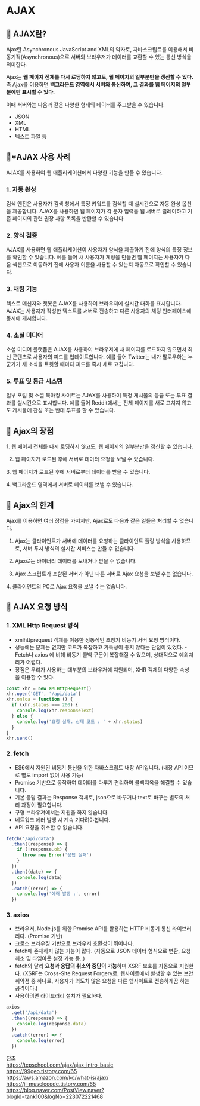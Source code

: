 # AJAX

## 📌 AJAX란?

Ajax란 Asynchronous JavaScript and XML의 약자로, 자바스크립트를 이용해서 비동기적(Asynchronous)으로 서버와 브라우저가 데이터를 교환할 수 있는 통신 방식을 의미한다.

Ajax는 **웹 페이지 전체를 다시 로딩하지 않고도, 웹 페이지의 일부분만을 갱신할 수 있다.** 즉 Ajax를 이용하면 **백그라운드 영역에서 서버와 통신하여, 그 결과를 웹 페이지의 일부분에만 표시할 수 있다.**

이때 서버와는 다음과 같은 다양한 형태의 데이터를 주고받을 수 있습니다.

- JSON
- XML
- HTML
- 텍스트 파일 등

## 📌\*AJAX 사용 사례

AJAX를 사용하여 웹 애플리케이션에서 다양한 기능을 만들 수 있습니다.

### 1. 자동 완성

검색 엔진은 사용자가 검색 창에서 특정 키워드를 검색할 때 실시간으로 자동 완성 옵션을 제공합니다. AJAX를 사용하면 웹 페이지가 각 문자 입력을 웹 서버로 릴레이하고 기존 페이지의 관련 권장 사항 목록을 반환할 수 있습니다.

### 2. 양식 검증

AJAX를 사용하면 웹 애플리케이션이 사용자가 양식을 제출하기 전에 양식의 특정 정보를 확인할 수 있습니다. 예를 들어 새 사용자가 계정을 만들면 웹 페이지는 사용자가 다음 섹션으로 이동하기 전에 사용자 이름을 사용할 수 있는지 자동으로 확인할 수 있습니다.

### 3. 채팅 기능

텍스트 메신저와 챗봇은 AJAX를 사용하여 브라우저에 실시간 대화를 표시합니다. AJAX는 사용자가 작성한 텍스트를 서버로 전송하고 다른 사용자의 채팅 인터페이스에 동시에 게시합니다.

### 4. 소셜 미디어

소셜 미디어 플랫폼은 AJAX를 사용하여 브라우저에 새 페이지를 로드하지 않으면서 최신 콘텐츠로 사용자의 피드를 업데이트합니다. 예를 들어 Twitter는 내가 팔로우하는 누군가가 새 소식을 트윗할 때마다 피드를 즉시 새로 고칩니다.

### 5. **투표 및 등급 시스템**

일부 포럼 및 소셜 북마킹 사이트는 AJAX를 사용하여 특정 게시물의 등급 또는 투표 결과를 실시간으로 표시합니다. 예를 들어 Reddit에서는 전체 페이지를 새로 고치지 않고도 게시물에 찬성 또는 반대 투표를 할 수 있습니다.

## 📌 Ajax의 장점

1. 웹 페이지 전체를 다시 로딩하지 않고도, 웹 페이지의 일부분만을 갱신할 수 있습니다.

2. 웹 페이지가 로드된 후에 서버로 데이터 요청을 보낼 수 있습니다.

3. 웹 페이지가 로드된 후에 서버로부터 데이터를 받을 수 있습니다.

4. 백그라운드 영역에서 서버로 데이터를 보낼 수 있습니다.

## 📌 Ajax의 한계

Ajax를 이용하면 여러 장점을 가지지만, Ajax로도 다음과 같은 일들은 처리할 수 없습니다.

1. Ajax는 클라이언트가 서버에 데이터를 요청하는 클라이언트 풀링 방식을 사용하므로, 서버 푸시 방식의 실시간 서비스는 만들 수 없습니다.

2. Ajax로는 바이너리 데이터를 보내거나 받을 수 없습니다.

3. Ajax 스크립트가 포함된 서버가 아닌 다른 서버로 Ajax 요청을 보낼 수는 없습니다.

4. 클라이언트의 PC로 Ajax 요청을 보낼 수는 없습니다.

## 📌 AJAX 요청 방식

### 1. XML Http Request 방식

- xmlhttprequest 객체를 이용한 정통적인 초창기 비동기 서버 요청 방식이다.
- 성능에는 문제는 없지만 코드가 복잡하고 가독성이 좋지 않다는 단점이 있었다. - Fetch나 axios 에 비해 비동기 콜백 구문이 복잡해질 수 있으며, 상대적으로 예외처리가 어렵다.
- 장점은 우리가 사용하는 대부분의 브라우저에 지원되며, XHR 객체의 다양한 속성을 이용할 수 있다.

```jsx
const xhr = new XMLHttpRequest()
xhr.open('GET', '/api/data')
xhr.onloa = function () {
  if (xhr.status === 200) {
    console.log(xhr.responseText)
  } else {
    console.log('요청 실패. 상태 코드 : ' + xhr.status)
  }
}
xhr.send()
```

### 2. fetch

- ES6에서 지원된 비동기 통신을 위한 자바스크립트 내장 API입니다. (내장 API 이므로 별도 import 없이 사용 가능)
- Promise 기반으로 동작하여 데이터를 다루기 편리하며 콜백지옥을 해결할 수 있습니다.
- 기본 응답 결과는 Response 객체로, json으로 바꾸거나 text로 바꾸는 별도의 처리 과정이 필요합니다.
- 구형 브라우저에서는 지원을 하지 않습니다.
- 네트워크 에러 발생 시 계속 기다려야합니다.
- API 요청을 취소할 수 없습니다.

```jsx
fetch('/api/data')
  .then((response) => {
    if (!response.ok) {
      throw new Error('응답 실패')
    }
  })
  .then((date) => {
    console.log(data)
  })
  .catch((error) => {
    console.log('에러 발생 :', error)
  })
```

### 3. axios

- 브라우저, Node.js를 위한 Promise API를 활용하는 HTTP 비동기 통신 라이브러리다. (Promise 기반)
- 크로스 브라우징 기반으로 브라우저 호환성이 뛰어나다.
- fetch에 존재하지 않는 기능이 많다. (자동으로 JSON 데이터 형식으로 변환, 요청 취소 및 타임아웃 설정 가능 등..)
- fetch와 달리 **요청과 응답의 취소와 중단이 가능**하며 XSRF 보호를 자동으로 지원한다. (XSRF는 Cross-SIte Request Forgery로, 웹사이트에서 발생할 수 있는 보안 취약점 중 하나로, 사용자가 의도치 않은 요청을 다른 쉡사이트로 전송하게끔 하는 공격이다.)
- 사용하려면 라이브러리 설치가 필요하다.

```jsx
axios
  .get('/api/data')
  .then((response) => {
    console.log(response.data)
  })
  .catch((error) => {
    console.log(error)
  })
```

참조  
https://tcpschool.com/ajax/ajax_intro_basic  
https://99geo.tistory.com/65  
https://aws.amazon.com/ko/what-is/ajax/  
https://ji-musclecode.tistory.com/65  
https://blog.naver.com/PostView.naver?blogId=tank100&logNo=223072221468
